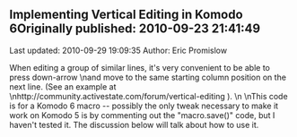 ## Implementing Vertical Editing in Komodo 6Originally published: 2010-09-23 21:41:49 
Last updated: 2010-09-29 19:09:35 
Author: Eric Promislow 
 
When editing a group of similar lines, it's very convenient to be able to press down-arrow\nand move to the same starting column position on the next line.  (See an example at\nhttp://community.activestate.com/forum/vertical-editing ).\n\nThis code is for a Komodo 6 macro -- possibly the only tweak necessary to make it work on Komodo 5 is by commenting out the "macro.save()" code, but I haven't tested it.  The discussion below will talk about how to use it.  